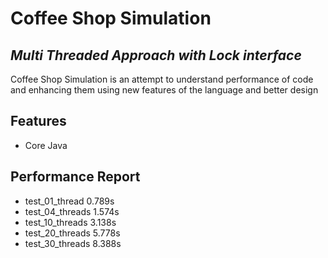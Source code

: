 # Coffee Shop Simulation
## _Multi Threaded Approach with Lock interface_

Coffee Shop Simulation is an attempt to understand performance of code and enhancing them using new features of the language and better design

## Features
- Core Java


## Performance Report
- test_01_thread 0.789s
- test_04_threads 1.574s
- test_10_threads 3.138s
- test_20_threads 5.778s
- test_30_threads 8.388s

